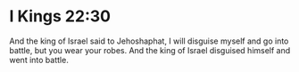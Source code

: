 # I Kings 22:30

And the king of Israel said to Jehoshaphat, I will disguise myself and go into battle, but you wear your robes. And the king of Israel disguised himself and went into battle.
